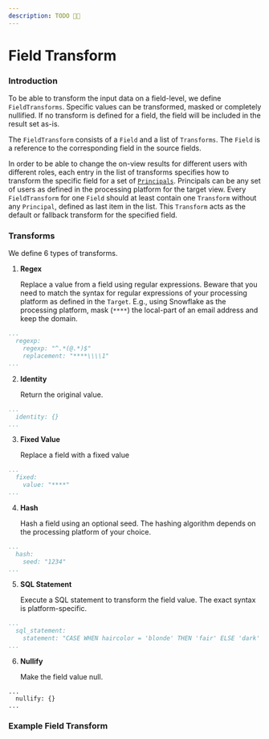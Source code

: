 ```yaml
---
description: TODO 🫶🏽
---
```


# Field Transform

### Introduction

To be able to transform the input data on a field-level, we define `FieldTransforms`. Specific values can be transformed, masked or completely nullified. If no transform is defined for a field, the field will be included in the result set as-is.

The `FieldTransform` consists of a `Field` and a list of `Transforms`. The `Field` is a reference to the corresponding field in the source fields.&#x20;

In order to be able to change the on-view results for different users with different roles, each entry in the list of transforms specifies how to transform the specific field for a set of [`Principals`](../principals.md). Principals can be any set of users as defined in the processing platform for the target view. Every `FieldTransform` for one `Field` should at least contain one `Transform` without any `Principal`, defined as last item in the list. This `Transform` acts as the default or fallback transform for the specified field.

### Transforms

We define 6 types of transforms.

1.  **Regex**

    Replace a value from a field using regular expressions. Beware that you need to match the syntax for regular expressions of your processing platform as defined in the `Target`. E.g., using Snowflake as the processing platform, mask (`****`) the local-part of an email address and keep the domain.

```yaml
...
  regexp:
    regexp: "^.*(@.*)$"
    replacement: "****\\\\1"
...
```

2.  **Identity**

    Return the original value.&#x20;

```yaml
...
  identity: {}
...
```

3.  **Fixed Value**

    Replace a field with a fixed value

```yaml
...
  fixed:
    value: "****"
...
```

4.  **Hash**

    Hash a field using an optional seed. The  hashing algorithm depends on the processing platform of your choice.

```yaml
...
  hash:
    seed: "1234"
...
```

5.  **SQL Statement**

    Execute a SQL statement to transform the field value. The exact syntax is platform-specific.

```yaml
...
  sql_statement:
    statement: "CASE WHEN haircolor = 'blonde' THEN 'fair' ELSE 'dark' END"
...
```

6.  **Nullify**

    Make the field value null.

```
...
  nullify: {}
...
```

### Example Field Transform
